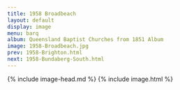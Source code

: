 ```yaml
---
title: 1958 Broadbeach
layout: default
display: image
menu: barq
album: Queensland Baptist Churches from 1851 Album
image: 1958-Broadbeach.jpg
prev: 1958-Brighton.html
next: 1958-Bundaberg-South.html
---
```

{% include image-head.md %}
{% include image.html %}
